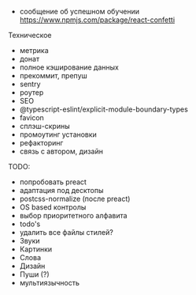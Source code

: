 - сообщение об успешном обучении https://www.npmjs.com/package/react-confetti

Техническое
- метрика
- донат
- полное кэширование данных
- прекоммит, препуш
- sentry
- роутер
- SEO
- @typescript-eslint/explicit-module-boundary-types
- favicon
- сплэш-скрины
- промоутинг установки
- рефакторинг
- связь с автором, дизайн

TODO: 
- попробовать preact
- адаптация под десктопы
- postcss-normalize (после preact)
- OS based контролы
- выбор приоритетного алфавита
- todo's
- удалить все файлы стилей?
- Звуки
- Картинки
- Слова
- Дизайн
- Пуши (?)
- мультиязычность
